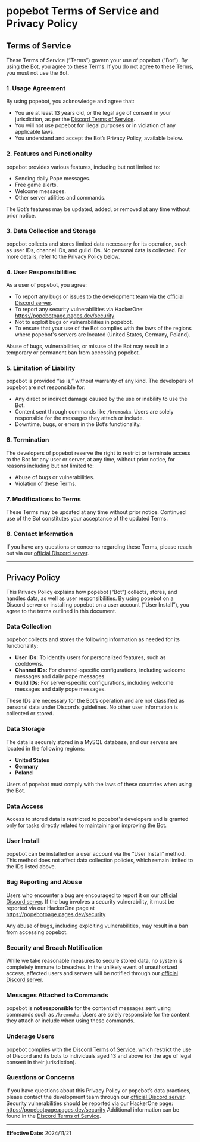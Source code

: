 # popebot Terms of Service and Privacy Policy  

## Terms of Service  

These Terms of Service (“Terms”) govern your use of popebot (“Bot”). By using the Bot, you agree to these Terms. If you do not agree to these Terms, you must not use the Bot.  

### 1. Usage Agreement  

By using popebot, you acknowledge and agree that:  
- You are at least 13 years old, or the legal age of consent in your jurisdiction, as per the [Discord Terms of Service](https://discord.com/terms).  
- You will not use popebot for illegal purposes or in violation of any applicable laws.  
- You understand and accept the Bot’s Privacy Policy, available below.  

### 2. Features and Functionality  

popebot provides various features, including but not limited to:  
- Sending daily Pope messages.  
- Free game alerts.  
- Welcome messages.  
- Other server utilities and commands.  

The Bot’s features may be updated, added, or removed at any time without prior notice.  

### 3. Data Collection and Storage  

popebot collects and stores limited data necessary for its operation, such as user IDs, channel IDs, and guild IDs. No personal data is collected. For more details, refer to the Privacy Policy below.  

### 4. User Responsibilities  

As a user of popebot, you agree:  
- To report any bugs or issues to the development team via the [official Discord server](https://discord.gg/g8JN4FWGWU).  
- To report any security vulnerabilities via HackerOne: https://popebotpage.pages.dev/security  
- Not to exploit bugs or vulnerabilities in popebot.  
- To ensure that your use of the Bot complies with the laws of the regions where popebot's servers are located (United States, Germany, Poland).  

Abuse of bugs, vulnerabilities, or misuse of the Bot may result in a temporary or permanent ban from accessing popebot.  

### 5. Limitation of Liability  

popebot is provided “as is,” without warranty of any kind. The developers of popebot are not responsible for:  
- Any direct or indirect damage caused by the use or inability to use the Bot.  
- Content sent through commands like `/kremowka`. Users are solely responsible for the messages they attach or include.  
- Downtime, bugs, or errors in the Bot’s functionality.  

### 6. Termination  

The developers of popebot reserve the right to restrict or terminate access to the Bot for any user or server, at any time, without prior notice, for reasons including but not limited to:  
- Abuse of bugs or vulnerabilities.  
- Violation of these Terms.  

### 7. Modifications to Terms  

These Terms may be updated at any time without prior notice. Continued use of the Bot constitutes your acceptance of the updated Terms.  

### 8. Contact Information  

If you have any questions or concerns regarding these Terms, please reach out via our [official Discord server](https://discord.gg/g8JN4FWGWU).  

---

## Privacy Policy  

This Privacy Policy explains how popebot (“Bot”) collects, stores, and handles data, as well as user responsibilities. By using popebot on a Discord server or installing popebot on a user account (“User Install”), you agree to the terms outlined in this document.  

### Data Collection  

popebot collects and stores the following information as needed for its functionality:  
- **User IDs:** To identify users for personalized features, such as cooldowns.  
- **Channel IDs:** For channel-specific configurations, including welcome messages and daily pope messages.  
- **Guild IDs:** For server-specific configurations, including welcome messages and daily pope messages.  

These IDs are necessary for the Bot’s operation and are not classified as personal data under Discord’s guidelines. No other user information is collected or stored.  

### Data Storage  

The data is securely stored in a MySQL database, and our servers are located in the following regions:  
- **United States**  
- **Germany**  
- **Poland**  

Users of popebot must comply with the laws of these countries when using the Bot.  

### Data Access  

Access to stored data is restricted to popebot's developers and is granted only for tasks directly related to maintaining or improving the Bot.  

### User Install  

popebot can be installed on a user account via the “User Install” method. This method does not affect data collection policies, which remain limited to the IDs listed above.  

### Bug Reporting and Abuse  

Users who encounter a bug are encouraged to report it on our [official Discord server](https://discord.gg/g8JN4FWGWU). If the bug involves a security vulnerability, it must be reported via our HackerOne page at https://popebotpage.pages.dev/security  

Any abuse of bugs, including exploiting vulnerabilities, may result in a ban from accessing popebot.  

### Security and Breach Notification  

While we take reasonable measures to secure stored data, no system is completely immune to breaches. In the unlikely event of unauthorized access, affected users and servers will be notified through our [official Discord server](https://discord.gg/g8JN4FWGWU).  

### Messages Attached to Commands  

popebot is **not responsible** for the content of messages sent using commands such as `/kremowka`. Users are solely responsible for the content they attach or include when using these commands.  

### Underage Users  

popebot complies with the [Discord Terms of Service](https://discord.com/terms), which restrict the use of Discord and its bots to individuals aged 13 and above (or the age of legal consent in their jurisdiction).  

### Questions or Concerns  

If you have questions about this Privacy Policy or popebot’s data practices, please contact the development team through our [official Discord server](https://discord.gg/g8JN4FWGWU). Security vulnerabilities should be reported via our HackerOne page: https://popebotpage.pages.dev/security Additional information can be found in the [Discord Terms of Service](https://discord.com/terms).  

---  

**Effective Date:** 2024/11/21 
